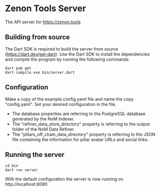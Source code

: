 # Zenon Tools Server

The API server for https://zenon.tools

## Building from source
The Dart SDK is required to build the server from source (https://dart.dev/get-dart).
Use the Dart SDK to install the dependencies and compile the program by running the following commands:
```
dart pub get
dart compile exe bin/server.dart
```

## Configuration
Make a copy of the example.config.yaml file and name the copy "config.yaml". Set your desired configuration in the file.
* The database properties are referring to the PostgreSQL database generated by the NoM Indexer.
* The "refiner_data_store_directory" property is referring to the output folder of the NoM Data Refiner.
* The "pillars_off_chain_data_directory" property is referring to the JSON file containing the information for pillar avatar URLs and social links.

## Running the server
```
cd bin
dart run server
```
With the default configuration the server is now running on http://localhost:8080
